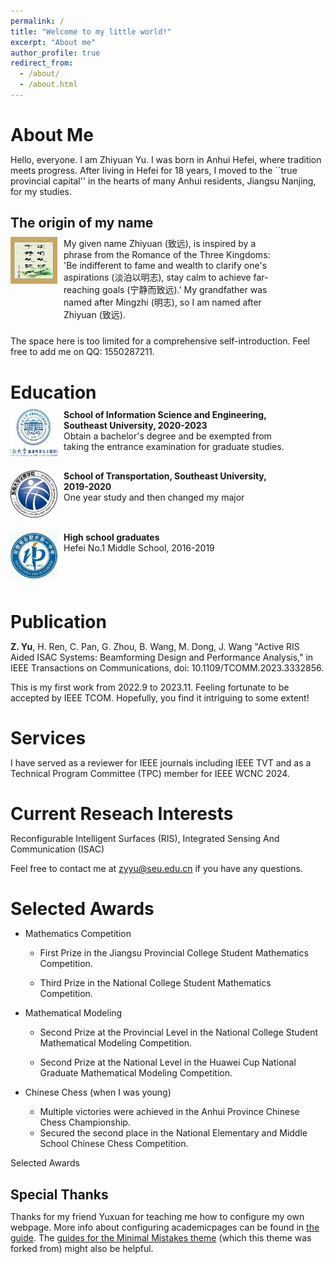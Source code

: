 ```yaml
---
permalink: /
title: "Welcome to my little world!"
excerpt: "About me"
author_profile: true
redirect_from: 
  - /about/
  - /about.html
---
```


About Me
======

Hello, everyone. I am Zhiyuan Yu. I was born in Anhui Hefei, where tradition meets progress. After living in Hefei for 18 years, I moved to the ``true provincial capital'' in the hearts of many Anhui residents, Jiangsu Nanjing, for my studies. 

The origin of my name
------

<div class="media">
    <span class="pull-left"><img src="images/Name.jpg" width="75px" height="75px"/></span>
    <div class="media-body">
        <div>My given name Zhiyuan (致远), is inspired by a phrase from the Romance of the Three Kingdoms: 'Be indifferent to fame and wealth to clarify one's aspirations (淡泊以明志), stay calm to achieve far-reaching goals (宁静而致远).' My grandfather was named after Mingzhi (明志), so I am named after Zhiyuan (致远).</div>
    </div>
</div>

The space here is too limited for a comprehensive self-introduction. Feel free to add me on QQ: 1550287211.


Education
======

<meta http-equiv="Content-Type" content="text/html;charset=utf-8">
<style type="text/css">
*{padding:0;margin:0;}
.media{width:100%;margin:0 auto;border:0 solid #ccc;padding:10px 0;}
.media:after{clear:both;display:block;width:0;height:0;content:""}
.pull-left{float:left;border:0 solid #ccc}
.pull-left img{width:75px;}
.media-body{width:70%;float:left;margin-left:10px;}
</style>


<div class="media">
    <span class="pull-left"><img src="images/SEU-Radio.jpg" width="75px" height="75px"/></span>
    <div class="media-body">
        <div><span style="font-weight: bold">School of Information Science and Engineering, Southeast University,  2020-2023</span></div>
        <div>Obtain a bachelor's degree and be exempted from taking the entrance examination for graduate studies.</div>
    </div>
</div>


<div class="media">
    <span class="pull-left"><img src="images/SEU-Trans.jpg" width="75px" height="75px"/></span>
    <div class="media-body">
        <div><span style="font-weight: bold">School of Transportation, Southeast University, 2019-2020</span></div>
        <div> One year study and then changed my major</div>
    </div>
</div>



<div class="media">
    <span class="pull-left"><img src="images/HFYZ.jpg" width="75px" height="75px"/></span>
    <div class="media-body">
        <div><span style="font-weight: bold">High school graduates</span></div>
        <div>Hefei No.1 Middle School, 2016-2019</div>
    </div>
</div>

Publication
======
**Z. Yu**, H. Ren, C. Pan, G. Zhou, B. Wang, M. Dong, J. Wang "Active RIS Aided ISAC Systems: Beamforming Design and Performance Analysis," in IEEE Transactions on Communications, doi: 10.1109/TCOMM.2023.3332856.

This is my first work from 2022.9 to 2023.11. Feeling fortunate to be accepted by IEEE TCOM. Hopefully, you find it intriguing to some extent!

Services
======
I have served as a reviewer for IEEE journals including IEEE TVT and as a Technical Program Committee (TPC) member for IEEE WCNC 2024.

Current Reseach Interests
======
Reconfigurable Intelligent Surfaces (RIS), Integrated Sensing And Communication (ISAC)

Feel free to contact me at zyyu@seu.edu.cn if you have any questions.

Selected Awards
======
- Mathematics Competition
  - First Prize in the Jiangsu Provincial College Student Mathematics Competition.

  - Third Prize in the National College Student Mathematics Competition.
- Mathematical Modeling
  - Second Prize at the Provincial Level in the National College Student Mathematical Modeling Competition.

  - Second Prize at the National Level in the Huawei Cup National Graduate Mathematical Modeling Competition.  

- Chinese Chess (when I was young)
  - Multiple victories were achieved in the Anhui Province Chinese Chess Championship.
  - Secured the second place in the National Elementary and Middle School Chinese Chess Competition.

Selected Awards



Special Thanks
------
Thanks for my friend Yuxuan for teaching me how to configure my own webpage. More info about configuring academicpages can be found in [the guide](https://academicpages.github.io/markdown/). The [guides for the Minimal Mistakes theme](https://mmistakes.github.io/minimal-mistakes/docs/configuration/) (which this theme was forked from) might also be helpful.
